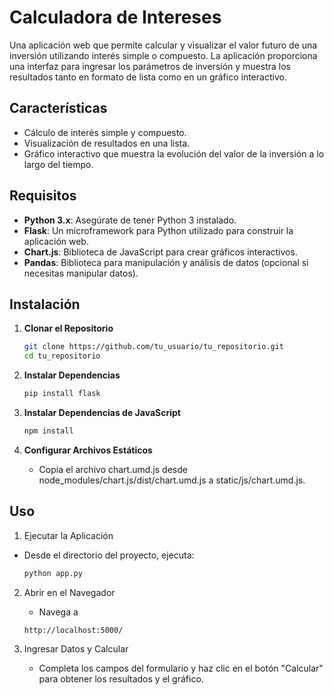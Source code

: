 # Calculadora de Intereses

Una aplicación web que permite calcular y visualizar el valor futuro de una inversión utilizando interés simple o compuesto. La aplicación proporciona una interfaz para ingresar los parámetros de inversión y muestra los resultados tanto en formato de lista como en un gráfico interactivo.

## Características

- Cálculo de interés simple y compuesto.
- Visualización de resultados en una lista.
- Gráfico interactivo que muestra la evolución del valor de la inversión a lo largo del tiempo.

## Requisitos

- **Python 3.x**: Asegúrate de tener Python 3 instalado.
- **Flask**: Un microframework para Python utilizado para construir la aplicación web.
- **Chart.js**: Biblioteca de JavaScript para crear gráficos interactivos.
- **Pandas**: Biblioteca para manipulación y análisis de datos (opcional si necesitas manipular datos).

## Instalación

1. **Clonar el Repositorio**
   ```bash
   git clone https://github.com/tu_usuario/tu_repositorio.git
   cd tu_repositorio


2. **Instalar Dependencias**
   ```bash
   pip install flask

3. **Instalar Dependencias de JavaScript**
   ```bash
   npm install

 4. **Configurar Archivos Estáticos**
   
     - Copia el archivo chart.umd.js desde node_modules/chart.js/dist/chart.umd.js a static/js/chart.umd.js.


## Uso
1. Ejecutar la Aplicación
  - Desde el directorio del proyecto, ejecuta:
     ```bash
     python app.py
     
2. Abrir en el Navegador
     - Navega a
   ```
   http://localhost:5000/
   ```
   
4. Ingresar Datos y Calcular
   - Completa los campos del formulario y haz clic en el botón "Calcular" para obtener los resultados y el gráfico.
